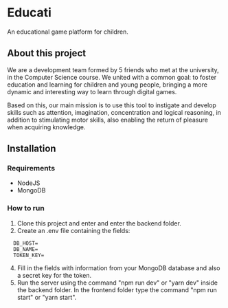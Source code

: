 # Educati
An educational game platform for children.

## About this project
We are a development team formed by 5 friends who met at the university, in the Computer Science course. We united with a common goal: to foster education and learning for children and young people, bringing a more dynamic and interesting way to learn through digital games.

Based on this, our main mission is to use this tool to instigate and develop skills such as attention, imagination, concentration and logical reasoning, in addition to stimulating motor skills, also enabling the return of pleasure when acquiring knowledge.

## Installation
### Requirements
- NodeJS
- MongoDB
### How to run
1) Clone this project and enter and enter the backend folder.
2) Create an .env file containing the fields:

~~~env
  DB_HOST=
  DB_NAME=
  TOKEN_KEY=
~~~
4) Fill in the fields with information from your MongoDB database and also a secret key for the token.
5) Run the server using the command "npm run dev" or "yarn dev" inside the backend folder. In the frontend folder type the command "npm run start" or "yarn start".

